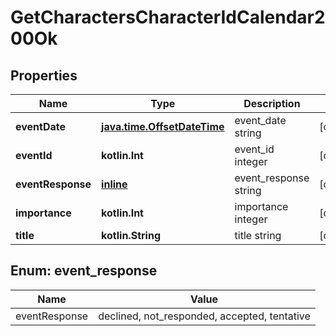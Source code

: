 
# GetCharactersCharacterIdCalendar200Ok

## Properties
Name | Type | Description | Notes
------------ | ------------- | ------------- | -------------
**eventDate** | [**java.time.OffsetDateTime**](java.time.OffsetDateTime.md) | event_date string |  [optional]
**eventId** | **kotlin.Int** | event_id integer |  [optional]
**eventResponse** | [**inline**](#EventResponseEnum) | event_response string |  [optional]
**importance** | **kotlin.Int** | importance integer |  [optional]
**title** | **kotlin.String** | title string |  [optional]


<a name="EventResponseEnum"></a>
## Enum: event_response
Name | Value
---- | -----
eventResponse | declined, not_responded, accepted, tentative



